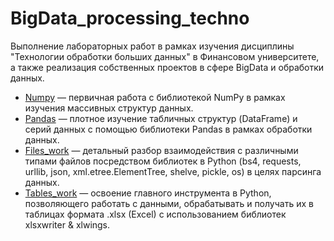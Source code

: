 # BigData_processing_techno

Выполнение лабораторных работ в рамках изучения дисциплины "Технологии обработки больших данных" в Финансовом университете, а также реализация собственных проектов в сфере BigData и обработки данных.

- [Numpy](https://github.com/Valyaevgeorgiy/BigData_processing_techno/tree/main/numpy) — первичная работа с библиотекой NumPy в рамках изучения массивных структур данных.
- [Pandas](https://github.com/Valyaevgeorgiy/BigData_processing_techno/tree/main/pandas) — плотное изучение табличных структур (DataFrame) и серий данных с помощью библиотеки Pandas в рамках обработки данных.
- [Files_work](https://github.com/Valyaevgeorgiy/BigData_processing_techno/tree/main/files_work) — детальный разбор взаимодействия с различными типами файлов посредством библиотек в Python (bs4, requests, urllib, json, xml.etree.ElementTree, shelve, pickle, os) в целях парсинга данных. 
- [Tables_work](https://github.com/Valyaevgeorgiy/BigData_processing_techno/tree/main/tables_work) — освоение главного инструмента в Python, позволяющего работать с данными, обрабатывать и получать их в таблицах формата .xlsx (Excel) с использованием библиотек xlsxwriter & xlwings.
